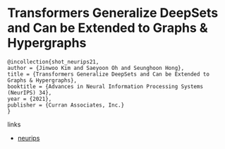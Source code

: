 # Transformers Generalize DeepSets and Can be Extended to Graphs & Hypergraphs

```
@incollection{shot_neurips21,
author = {Jinwoo Kim and Saeyoon Oh and Seunghoon Hong},
title = {Transformers Generalize DeepSets and Can be Extended to Graphs & Hypergraphs},
booktitle = {Advances in Neural Information Processing Systems (NeurIPS) 34},
year = {2021},
publisher = {Curran Associates, Inc.}
}
```

links
- [neurips](https://neurips.cc/Conferences/2021/ScheduleMultitrack?event=26702)
